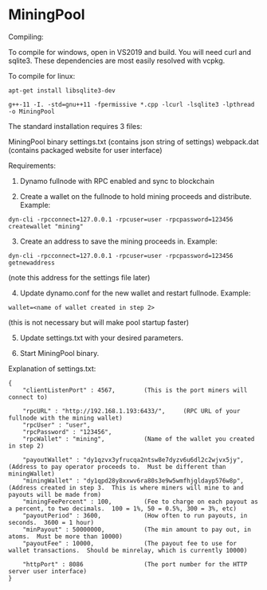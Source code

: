# MiningPool

Compiling:

To compile for windows, open in VS2019 and build.  You will need curl and sqlite3.  These dependencies are most easily resolved with vcpkg.

To compile for linux:

```
apt-get install libsqlite3-dev

g++-11 -I. -std=gnu++11 -fpermissive *.cpp -lcurl -lsqlite3 -lpthread -o MiningPool
```

The standard installation requires 3 files:

MiningPool binary
settings.txt  (contains json string of settings)
webpack.dat   (contains packaged website for user interface)

Requirements:
1.  Dynamo fullnode with RPC enabled and sync to blockchain

2.  Create a wallet on the fullnode to hold mining proceeds and distribute.  Example:
```
dyn-cli -rpcconnect=127.0.0.1 -rpcuser=user -rpcpassword=123456 createwallet "mining"
```

3.  Create an address to save the mining proceeds in.  Example:
```
dyn-cli -rpcconnect=127.0.0.1 -rpcuser=user -rpcpassword=123456 getnewaddress
```
(note this address for the settings file later)

4.  Update dynamo.conf for the new wallet and restart fullnode.  Example:
```
wallet=<name of wallet created in step 2>
```
(this is not necessary but will make pool startup faster)

5.  Update settings.txt with your desired parameters.

6.  Start MiningPool binary.

Explanation of settings.txt:

```
{
	"clientListenPort" : 4567,        (This is the port miners will connect to)

	"rpcURL" : "http://192.168.1.193:6433/",     (RPC URL of your fullnode with the mining wallet)
	"rpcUser" : "user",
	"rpcPassword" : "123456",
	"rpcWallet" : "mining",           (Name of the wallet you created in step 2)

	"payoutWallet" : "dy1qzvx3yfrucqa2ntsw8e7dyzv6u6dl2c2wjvx5jy",      (Address to pay operator proceeds to.  Must be different than miningWallet)
	"miningWallet" : "dy1qpd28y8xxwv6ra80s3e9w5wmfhjgldayp576w8p",      (Address created in step 3.  This is where miners will mine to and payouts will be made from)
	"miningFeePercent" : 100,         (Fee to charge on each payout as a percent, to two decimals.  100 = 1%, 50 = 0.5%, 300 = 3%, etc)
	"payoutPeriod" : 3600,            (How often to run payouts, in seconds.  3600 = 1 hour)
	"minPayout" : 50000000,           (The min amount to pay out, in atoms.  Must be more than 10000)
	"payoutFee" : 10000,              (The payout fee to use for wallet transactions.  Should be minrelay, which is currently 10000)
	
	"httpPort" : 8086                 (The port number for the HTTP server user interface)
}
```
